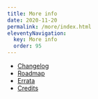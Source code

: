 ```yaml
---
title: More info
date: 2020-11-20
permalink: /more/index.html
eleventyNavigation:
  key: More info 
  order: 95 
---
```


* [Changelog](/changelog)
* [Roadmap](/roadmap)
* [Errata](/errata)
* [Credits](/credits)